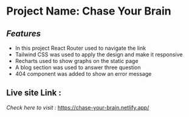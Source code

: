 # Project Name: Chase Your Brain

## _Features_

- In this project React Router used to navigate the link
- Tailwind CSS was used to apply the design and make it responsive
- Recharts used to show graphs on the static page
- A blog section was used to answer three question
- 404 component was added to show an error message

## Live site Link :

_Check here to visit :_ https://chase-your-brain.netlify.app/

